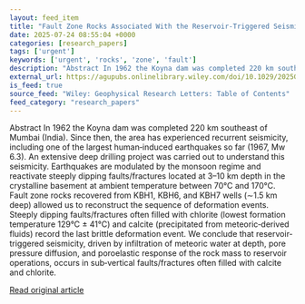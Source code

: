 ```yaml
---
layout: feed_item
title: "Fault Zone Rocks Associated With the Reservoir‐Triggered Seismicity of the Koyna‐Warna Region (India)"
date: 2025-07-24 08:55:04 +0000
categories: [research_papers]
tags: ['urgent']
keywords: ['urgent', 'rocks', 'zone', 'fault']
description: "Abstract In 1962 the Koyna dam was completed 220 km southeast of Mumbai (India)"
external_url: https://agupubs.onlinelibrary.wiley.com/doi/10.1029/2025GL115072?af=R
is_feed: true
source_feed: "Wiley: Geophysical Research Letters: Table of Contents"
feed_category: "research_papers"
---
```


Abstract In 1962 the Koyna dam was completed 220 km southeast of Mumbai (India). Since then, the area has experienced recurrent seismicity, including one of the largest human‐induced earthquakes so far (1967, Mw 6.3). An extensive deep drilling project was carried out to understand this seismicity. Earthquakes are modulated by the monsoon regime and reactivate steeply dipping faults/fractures located at 3–10 km depth in the crystalline basement at ambient temperature between 70°C and 170°C. Fault zone rocks recovered from KBH1, KBH6, and KBH7 wells (∼1.5 km deep) allowed us to reconstruct the sequence of deformation events. Steeply dipping faults/fractures often filled with chlorite (lowest formation temperature 129°C ± 41°C) and calcite (precipitated from meteoric‐derived fluids) record the last brittle deformation event. We conclude that reservoir‐triggered seismicity, driven by infiltration of meteoric water at depth, pore pressure diffusion, and poroelastic response of the rock mass to reservoir operations, occurs in sub‐vertical faults/fractures often filled with calcite and chlorite.

[Read original article](https://agupubs.onlinelibrary.wiley.com/doi/10.1029/2025GL115072?af=R)
